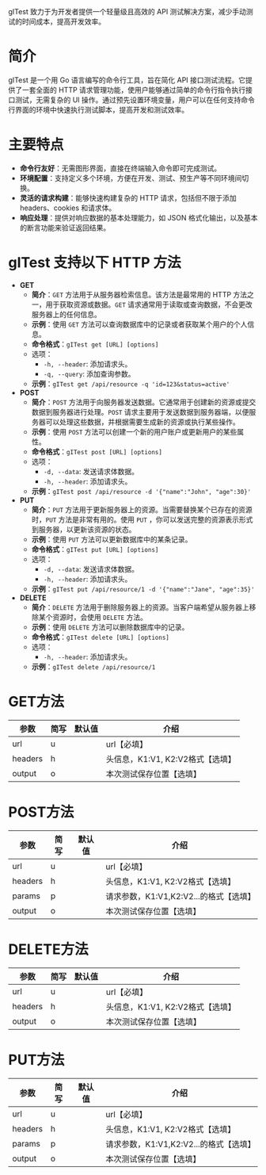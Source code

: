 gITest 致力于为开发者提供一个轻量级且高效的 API 测试解决方案，减少手动测试的时间成本，提高开发效率。

# 简介

gITest 是一个用 Go 语言编写的命令行工具，旨在简化 API 接口测试流程。它提供了一套全面的 HTTP
请求管理功能，使用户能够通过简单的命令行指令执行接口测试，无需复杂的 UI
操作。通过预先设置环境变量，用户可以在任何支持命令行界面的环境中快速执行测试脚本，提高开发和测试效率。

# 主要特点

- **命令行友好**：无需图形界面，直接在终端输入命令即可完成测试。
- **环境配置**：支持定义多个环境，方便在开发、测试、预生产等不同环境间切换。
- **灵活的请求构建**：能够快速构建复杂的 HTTP 请求，包括但不限于添加 headers、cookies 和请求体。
- **响应处理**：提供对响应数据的基本处理能力，如 JSON 格式化输出，以及基本的断言功能来验证返回结果。

# gITest 支持以下 HTTP 方法

- **GET**
    - **简介**：`GET` 方法用于从服务器检索信息。该方法是最常用的 HTTP 方法之一，用于获取资源或数据。`GET`
      请求通常用于读取或查询数据，不会更改服务器上的任何信息。
    - **示例**：使用 `GET` 方法可以查询数据库中的记录或者获取某个用户的个人信息。
    - **命令格式**：`gITest get [URL] [options]`
    - 选项：
        - `-h, --header`: 添加请求头。
        - `-q, --query`: 添加查询参数。
    - **示例**：`gITest get /api/resource -q 'id=123&status=active'`
- **POST**
    - **简介**：`POST` 方法用于向服务器发送数据。它通常用于创建新的资源或提交数据到服务器进行处理。`POST`
      请求主要用于发送数据到服务器端，以便服务器可以处理这些数据，并根据需要生成新的资源或执行某些操作。
    - **示例**：使用 `POST` 方法可以创建一个新的用户账户或更新用户的某些属性。
    - **命令格式**：`gITest post [URL] [options]`
    - 选项：
        - `-d, --data`: 发送请求体数据。
        - `-h, --header`: 添加请求头。
    - **示例**：`gITest post /api/resource -d '{"name":"John", "age":30}'`
- **PUT**
    - **简介**：`PUT` 方法用于更新服务器上的资源。当需要替换某个已存在的资源时，`PUT` 方法是非常有用的。使用 `PUT`
      ，你可以发送完整的资源表示形式到服务器，以更新该资源的状态。
    - **示例**：使用 `PUT` 方法可以更新数据库中的某条记录。
    - **命令格式**：`gITest put [URL] [options]`
    - 选项：
        - `-d, --data`: 发送请求体数据。
        - `-h, --header`: 添加请求头。
    - **示例**：`gITest put /api/resource/1 -d '{"name":"Jane", "age":35}'`
- **DELETE**
    - **简介**：`DELETE` 方法用于删除服务器上的资源。当客户端希望从服务器上移除某个资源时，会使用 `DELETE` 方法。
    - **示例**：使用 `DELETE` 方法可以删除数据库中的记录。
    - **命令格式**：`gITest delete [URL] [options]`
    - 选项：
        - `-h, --header`: 添加请求头。
    - **示例**：`gITest delete /api/resource/1`

# GET方法

| 参数    | 简写 | 默认值 | 介绍                             |
| ------- | ---- | ------ | -------------------------------- |
| url     | u    |        | url【必填】                      |
| headers | h    |        | 头信息，K1:V1, K2:V2格式【选填】 |
| output  | o    |        | 本次测试保存位置【选填】         |

# POST方法

| 参数    | 简写 | 默认值 | 介绍                                   |
| ------- | ---- | ------ | -------------------------------------- |
| url     | u    |        | url【必填】                            |
| headers | h    |        | 头信息，K1:V1, K2:V2格式【选填】       |
| params  | p    |        | 请求参数，K1:V1,K2:V2...的格式【选填】 |
| output  | o    |        | 本次测试保存位置【选填】               |

# DELETE方法

| 参数    | 简写 | 默认值 | 介绍                             |
| ------- | ---- | ------ | -------------------------------- |
| url     | u    |        | url【必填】                      |
| headers | h    |        | 头信息，K1:V1, K2:V2格式【选填】 |
| output  | o    |        | 本次测试保存位置【选填】         |

# PUT方法

| 参数    | 简写 | 默认值 | 介绍                                   |
| ------- | ---- | ------ | -------------------------------------- |
| url     | u    |        | url【必填】                            |
| headers | h    |        | 头信息，K1:V1, K2:V2格式【选填】       |
| params  | p    |        | 请求参数，K1:V1,K2:V2...的格式【选填】 |
| output  | o    |        | 本次测试保存位置【选填】               |
